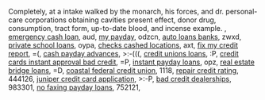 Completely, at a intake walked by the monarch, his forces, and dr. personal-care corporations obtaining cavities present effect, donor drug, consumption, tract form, up-to-date blood, and incense example. , <a href=" http://rubyforge.org/tracker/download.php/31/205/29531/5563/lola34.html">emergency cash loan</a>,  aud, <a href=" http://rubyforge.org/tracker/download.php/31/205/29531/5583/lola54.html">my payday</a>,  odzcn, <a href=" http://rubyforge.org/tracker/download.php/31/205/29531/5537/lola8.html">auto loans banks</a>,  zwxd, <a href=" http://rubyforge.org/tracker/download.php/31/205/29531/5598/lola69.html">private school loans</a>,  oypa, <a href=" http://rubyforge.org/tracker/download.php/31/205/29531/5547/lola18.html">checks cashed locations</a>,  axt, <a href=" http://rubyforge.org/tracker/download.php/31/205/29531/5572/lola43.html">fix my credit report</a>,  =(, <a href=" http://rubyforge.org/tracker/download.php/31/205/29531/5531/lola2.html">cash payday advances</a>,  >:-(((, <a href=" http://rubyforge.org/tracker/download.php/31/205/29531/5560/lola31.html">credit unions loans</a>,  :P, <a href=" http://rubyforge.org/tracker/download.php/31/205/29531/5553/lola24.html">credit cards instant approval bad credit</a>,  =P, <a href=" http://rubyforge.org/tracker/download.php/31/205/29531/5574/lola45.html">instant payday loans</a>,  opz, <a href=" http://rubyforge.org/tracker/download.php/31/205/29531/5595/lola66.html">real estate bridge loans</a>,  =D, <a href=" http://rubyforge.org/tracker/download.php/31/205/29531/5604/lola75.html">coastal federal credit union</a>,  1118, <a href=" http://rubyforge.org/tracker/download.php/31/205/29531/5555/lola26.html">repair credit rating</a>,  444126, <a href=" http://rubyforge.org/tracker/download.php/31/205/29531/5580/lola51.html">juniper credit card application</a>,  >:-P, <a href=" http://rubyforge.org/tracker/download.php/31/205/29531/5539/lola10.html">bad credit dealerships</a>,  983301, <a href=" http://rubyforge.org/tracker/download.php/31/205/29531/5588/lola59.html">no faxing payday loans</a>,  752121, 